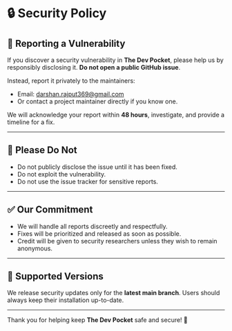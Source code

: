 # 🔒 Security Policy

## 📢 Reporting a Vulnerability

If you discover a security vulnerability in **The Dev Pocket**, please help us by responsibly disclosing it. **Do not open a public GitHub issue**.

Instead, report it privately to the maintainers:

* Email: darshan.rajput369@gmail.com
* Or contact a project maintainer directly if you know one.

We will acknowledge your report within **48 hours**, investigate, and provide a timeline for a fix.

---

## 🚫 Please Do Not

* Do not publicly disclose the issue until it has been fixed.
* Do not exploit the vulnerability.
* Do not use the issue tracker for sensitive reports.

---

## ✅ Our Commitment

* We will handle all reports discreetly and respectfully.
* Fixes will be prioritized and released as soon as possible.
* Credit will be given to security researchers unless they wish to remain anonymous.

---

## 🔐 Supported Versions

We release security updates only for the **latest main branch**. Users should always keep their installation up-to-date.

---

Thank you for helping keep **The Dev Pocket** safe and secure! 🙏
